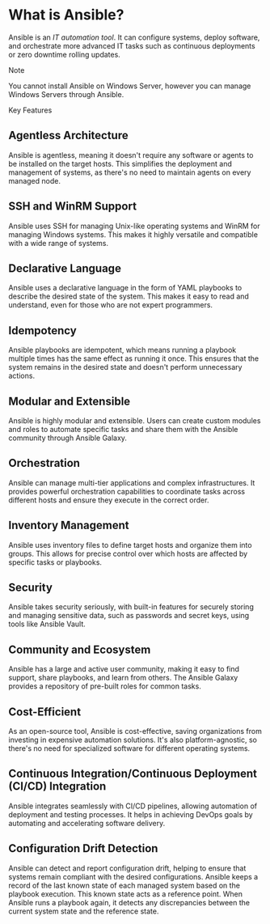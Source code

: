 # What is Ansible?
Ansible is an *IT automation tool*. It can configure systems, deploy software, and orchestrate more advanced IT tasks such as continuous deployments or zero downtime rolling updates.

> [!NOTE]
> You cannot install Ansible on Windows Server, however you can manage Windows Servers through Ansible.

Key Features
## Agentless Architecture
Ansible is agentless, meaning it doesn't require any software or agents to be installed on the target hosts. This simplifies the deployment and management of systems, as there's no need to maintain agents on every managed node.

## SSH and WinRM Support
Ansible uses SSH for managing Unix-like operating systems and WinRM for managing Windows systems. This makes it highly versatile and compatible with a wide range of systems.

## Declarative Language
Ansible uses a declarative language in the form of YAML playbooks to describe the desired state of the system. This makes it easy to read and understand, even for those who are not expert programmers.

## Idempotency
Ansible playbooks are idempotent, which means running a playbook multiple times has the same effect as running it once. This ensures that the system remains in the desired state and doesn't perform unnecessary actions.

## Modular and Extensible
Ansible is highly modular and extensible. Users can create custom modules and roles to automate specific tasks and share them with the Ansible community through Ansible Galaxy.

## Orchestration
Ansible can manage multi-tier applications and complex infrastructures. It provides powerful orchestration capabilities to coordinate tasks across different hosts and ensure they execute in the correct order.

## Inventory Management
Ansible uses inventory files to define target hosts and organize them into groups. This allows for precise control over which hosts are affected by specific tasks or playbooks.

## Security
Ansible takes security seriously, with built-in features for securely storing and managing sensitive data, such as passwords and secret keys, using tools like Ansible Vault.

## Community and Ecosystem
Ansible has a large and active user community, making it easy to find support, share playbooks, and learn from others. The Ansible Galaxy provides a repository of pre-built roles for common tasks.

## Cost-Efficient
As an open-source tool, Ansible is cost-effective, saving organizations from investing in expensive automation solutions. It's also platform-agnostic, so there's no need for specialized software for different operating systems.

## Continuous Integration/Continuous Deployment (CI/CD) Integration
Ansible integrates seamlessly with CI/CD pipelines, allowing automation of deployment and testing processes. It helps in achieving DevOps goals by automating and accelerating software delivery.

## Configuration Drift Detection
Ansible can detect and report configuration drift, helping to ensure that systems remain compliant with the desired configurations. Ansible keeps a record of the last known state of each managed system based on the playbook execution. This known state acts as a reference point. When Ansible runs a playbook again, it detects any discrepancies between the current system state and the reference state.
